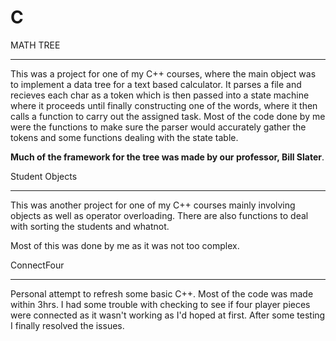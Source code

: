 # C


MATH TREE
____________________
This was a project for one of my C++ courses, where the main object 
was to implement a data tree for a text based calculator. It parses a
file and recieves each char as a token which is then passed into a state 
machine where it proceeds until finally constructing one of the words, 
where it then calls a function to carry out the assigned task. Most of the 
code done by me were the functions to make sure the parser would accurately 
gather the tokens and some functions dealing with the state table. 

**Much of the framework for the tree was made by our professor, Bill Slater**. 


Student Objects
____________________
This was another project for one of my C++ courses mainly involving objects
as well as operator overloading. There are also functions to deal with sorting 
the students and whatnot. 

Most of this was done by me as it was not too complex.


ConnectFour
___________________
Personal attempt to refresh some basic C++. Most of the code was made within 3hrs.
I had some trouble with checking to see if four player pieces were connected as it 
wasn't working as I'd hoped at first. After some testing I finally resolved the 
issues. 
